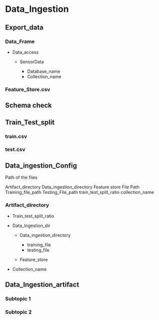 # Data_Ingestion

## Export_data 

### Data_Frame 

- Data_access

	- SensorData

		- Database_name
		- Collection_name

### Feature_Store.csv

## Schema check 

## Train_Test_split

### train.csv

### test.csv

## Data_ingestion_Config

Path of the files 

Artifact_directory 
Data_ingestion_directory 
Feature store File Path 
Training_file_path 
Testing_File_path 
train_test_split_ratio
collection_name 

### Artifact_directory 

- Train_test_split_ratio
- Data_Ingestion_dir

	- Data_ingestion_directory

		- training_file
		- testing_file

	- Feature_store 

- Collection_name 

## Data_Ingestion_artifact

### Subtopic 1

### Subtopic 2
